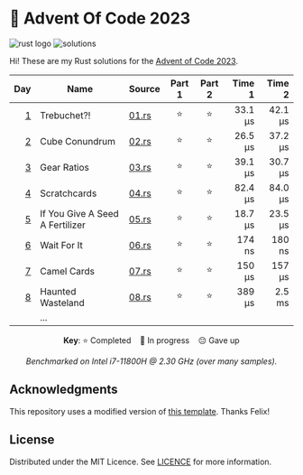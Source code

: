 # 🎄 Advent Of Code 2023

![rust logo][rust-badge] ![solutions][solutions-badge]

Hi! These are my Rust solutions for the [Advent of Code 2023][advent-of-code].

<div align="center">

|      Day | Name                            | Source       | Part 1 | Part 2 |  Time 1 |  Time 2 |
| -------: | ------------------------------- | ------------ | :----: | :----: | ------: | ------: |
| [1][p01] | Trebuchet?!                     | [01.rs][s01] |   ⭐   |   ⭐   | 33.1 µs | 42.1 µs |
| [2][p02] | Cube Conundrum                  | [02.rs][s02] |   ⭐   |   ⭐   | 26.5 µs | 37.2 µs |
| [3][p03] | Gear Ratios                     | [03.rs][s03] |   ⭐   |   ⭐   | 39.1 µs | 30.7 µs |
| [4][p04] | Scratchcards                    | [04.rs][s04] |   ⭐   |   ⭐   | 82.4 µs | 84.0 µs |
| [5][p05] | If You Give A Seed A Fertilizer | [05.rs][s05] |   ⭐   |   ⭐   | 18.7 µs | 23.5 µs |
| [6][p06] | Wait For It                     | [06.rs][s06] |   ⭐   |   ⭐   |  174 ns |  180 ns |
| [7][p07] | Camel Cards                     | [07.rs][s07] |   ⭐   |   ⭐   |  150 µs |  157 µs |
| [8][p08] | Haunted Wasteland               | [08.rs][s08] |   ⭐   |   ⭐   |  389 µs |  2.5 ms |
|          | ...                             |              |        |        |         |         |

**Key**: ⭐ Completed &nbsp;&nbsp; 🎁 In progress &nbsp;&nbsp; 😔 Gave up

_Benchmarked on Intel i7-11800H @ 2.30 GHz (over many samples)._

</div>

## Acknowledgments

This repository uses a modified version of [this template][template]. Thanks Felix!

## License

Distributed under the MIT Licence. See [LICENCE](LICENCE) for more information.

[rust-badge]: https://img.shields.io/badge/Rust-d55826?logo=rust&style=for-the-badge
[solutions-badge]: https://img.shields.io/badge/solutions-16/50-brightgreen?logo=star&style=for-the-badge
[advent-of-code]: https://adventofcode.com/
[rust]: https://www.rust-lang.org/
[template]: https://github.com/fspoettel/advent-of-code-rust
[p01]: https://adventofcode.com/2023/day/1
[p02]: https://adventofcode.com/2023/day/2
[p03]: https://adventofcode.com/2023/day/3
[p04]: https://adventofcode.com/2023/day/4
[p05]: https://adventofcode.com/2023/day/5
[p06]: https://adventofcode.com/2023/day/6
[p07]: https://adventofcode.com/2023/day/7
[p08]: https://adventofcode.com/2023/day/8
[s01]: src/bin/01.rs
[s02]: src/bin/02.rs
[s03]: src/bin/03.rs
[s04]: src/bin/04.rs
[s05]: src/bin/05.rs
[s06]: src/bin/06.rs
[s07]: src/bin/07.rs
[s08]: src/bin/08.rs
